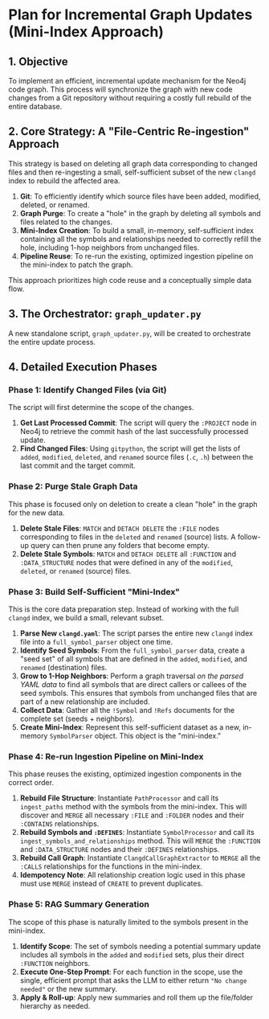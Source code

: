 # Plan for Incremental Graph Updates (Mini-Index Approach)

## 1. Objective

To implement an efficient, incremental update mechanism for the Neo4j code graph. This process will synchronize the graph with new code changes from a Git repository without requiring a costly full rebuild of the entire database.

## 2. Core Strategy: A "File-Centric Re-ingestion" Approach

This strategy is based on deleting all graph data corresponding to changed files and then re-ingesting a small, self-sufficient subset of the new `clangd` index to rebuild the affected area.

1.  **Git**: To efficiently identify which source files have been added, modified, deleted, or renamed.
2.  **Graph Purge**: To create a "hole" in the graph by deleting all symbols and files related to the changes.
3.  **Mini-Index Creation**: To build a small, in-memory, self-sufficient index containing all the symbols and relationships needed to correctly refill the hole, including 1-hop neighbors from unchanged files.
4.  **Pipeline Reuse**: To re-run the existing, optimized ingestion pipeline on the mini-index to patch the graph.

This approach prioritizes high code reuse and a conceptually simple data flow.

## 3. The Orchestrator: `graph_updater.py`

A new standalone script, `graph_updater.py`, will be created to orchestrate the entire update process.

## 4. Detailed Execution Phases

### Phase 1: Identify Changed Files (via Git)

The script will first determine the scope of the changes.

1.  **Get Last Processed Commit**: The script will query the `:PROJECT` node in Neo4j to retrieve the commit hash of the last successfully processed update.
2.  **Find Changed Files**: Using `gitpython`, the script will get the lists of `added`, `modified`, `deleted`, and `renamed` source files (`.c`, `.h`) between the last commit and the target commit.

### Phase 2: Purge Stale Graph Data

This phase is focused only on deletion to create a clean "hole" in the graph for the new data.

1.  **Delete Stale Files**: `MATCH` and `DETACH DELETE` the `:FILE` nodes corresponding to files in the `deleted` and `renamed` (source) lists. A follow-up query can then prune any folders that become empty.
2.  **Delete Stale Symbols**: `MATCH` and `DETACH DELETE` all `:FUNCTION` and `:DATA_STRUCTURE` nodes that were defined in any of the `modified`, `deleted`, or `renamed` (source) files.

### Phase 3: Build Self-Sufficient "Mini-Index"

This is the core data preparation step. Instead of working with the full `clangd` index, we build a small, relevant subset.

1.  **Parse New `clangd.yaml`**: The script parses the entire new `clangd` index file into a `full_symbol_parser` object one time.
2.  **Identify Seed Symbols**: From the `full_symbol_parser` data, create a "seed set" of all symbols that are defined in the `added`, `modified`, and `renamed` (destination) files.
3.  **Grow to 1-Hop Neighbors**: Perform a graph traversal *on the parsed YAML data* to find all symbols that are direct callers or callees of the seed symbols. This ensures that symbols from unchanged files that are part of a new relationship are included.
4.  **Collect Data**: Gather all the `!Symbol` and `!Refs` documents for the complete set (seeds + neighbors).
5.  **Create Mini-Index**: Represent this self-sufficient dataset as a new, in-memory `SymbolParser` object. This object is the "mini-index."

### Phase 4: Re-run Ingestion Pipeline on Mini-Index

This phase reuses the existing, optimized ingestion components in the correct order.

1.  **Rebuild File Structure**: Instantiate `PathProcessor` and call its `ingest_paths` method with the symbols from the mini-index. This will discover and `MERGE` all necessary `:FILE` and `:FOLDER` nodes and their `:CONTAINS` relationships.
2.  **Rebuild Symbols and `:DEFINES`**: Instantiate `SymbolProcessor` and call its `ingest_symbols_and_relationships` method. This will `MERGE` the `:FUNCTION` and `:DATA_STRUCTURE` nodes and their `:DEFINES` relationships.
3.  **Rebuild Call Graph**: Instantiate `ClangdCallGraphExtractor` to `MERGE` all the `:CALLS` relationships for the functions in the mini-index.
4.  **Idempotency Note**: All relationship creation logic used in this phase must use `MERGE` instead of `CREATE` to prevent duplicates.

### Phase 5: RAG Summary Generation

The scope of this phase is naturally limited to the symbols present in the mini-index.

1.  **Identify Scope**: The set of symbols needing a potential summary update includes all symbols in the `added` and `modified` sets, plus their direct `:FUNCTION` neighbors.
2.  **Execute One-Step Prompt**: For each function in the scope, use the single, efficient prompt that asks the LLM to either return `"No change needed"` or the new summary.
3.  **Apply & Roll-up**: Apply new summaries and roll them up the file/folder hierarchy as needed.